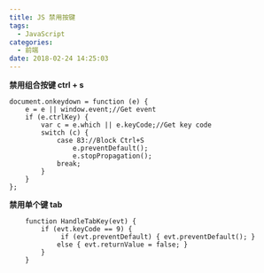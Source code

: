 ```yaml
---
title: JS 禁用按键
tags:
  - JavaScript
categories:
  - 前端
date: 2018-02-24 14:25:03
---
```


**禁用组合按键 ctrl + s**

    document.onkeydown = function (e) {
        e = e || window.event;//Get event
        if (e.ctrlKey) {
            var c = e.which || e.keyCode;//Get key code
            switch (c) {
                case 83://Block Ctrl+S
                    e.preventDefault();     
                    e.stopPropagation();
                break;
            }
        }
    };
    

**禁用单个键 tab**

        function HandleTabKey(evt) {
            if (evt.keyCode == 9) {
                 if (evt.preventDefault) { evt.preventDefault(); }
                else { evt.returnValue = false; }
            }
        }